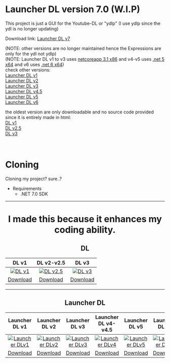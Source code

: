 # Launcher DL version 7.0 (W.I.P)
This project is just a GUI for the Youtube-DL or "ydlp" (I use ydlp since the ydl is no longer updating)

Download link: [Launcher DL v7](https://github.com/IchimakiKasura/Launcher-DL-3/releases)

(NOTE: other versions are no longer maintained hence the Expressions are only for the ydl not ydlp)<br>
(NOTE: Launcher DL v1 to v3 uses <a href="https://dotnet.microsoft.com/en-us/download/dotnet/3.1/runtime?cid=getdotnetcore">netcoreapp 3.1 x86</a> and v4-v5 uses <a href="https://dotnet.microsoft.com/en-us/download/dotnet/5.0/runtime?cid=getdotnetcore">.net 5 x64</a> and v6 uses <a href="https://dotnet.microsoft.com/en-us/download/dotnet/6.0/runtime?cid=getdotnetcore">.net 6 x64</a>)<br>
check other versions:<br>
[Launcher DL v1](https://github.com/IchimakiKasura/Launcher-DL-3#launcher-dl)<br>
[Launcher DL v2](https://github.com/IchimakiKasura/Launcher-DL-3#launcher-dl)<br>
[Launcher DL v3](https://github.com/IchimakiKasura/Launcher-DL-3#launcher-dl)<br>
[Launcher DL v4.5](https://github.com/IchimakiKasura/Launcher-DL-3#launcher-dl)<br>
[Launcher DL v5](https://github.com/IchimakiKasura/Launcher-DL-3#launcher-dl "NOTE: ver5 might be unstable or not work at all")<br>
[Launcher DL v6](https://github.com/IchimakiKasura/Launcher-DL-3#launcher-dl)<br>


the oldest version are only downloadable and no source code provided since
it is entirely made in html:<br>
[DL v1](https://github.com/IchimakiKasura/Launcher-DL-3#dl)<br>
[DL v2.5](https://github.com/IchimakiKasura/Launcher-DL-3#dl)<br>
[DL v3](https://github.com/IchimakiKasura/Launcher-DL-3#dl)<br>
<br>
<br>

# Cloning
Cloning my project? sure..?
- Requirements
  - .NET 7.0 SDK

---

<center>
<h1>I made this because it enhances my coding ability.</h1>

## DL
| DL v1 | DL v2-v2.5 | DL v3 |
|:-----:|:-----:|:-----:|
|<a href="https://user-images.githubusercontent.com/80595346/162974140-a9a73ae7-e29a-4d93-9121-1b3857803adf.png"><img title="Click the picture" src="https://user-images.githubusercontent.com/80595346/162974140-a9a73ae7-e29a-4d93-9121-1b3857803adf.png" alt="DL v1"></a>|<a href="https://user-images.githubusercontent.com/80595346/162974433-658a0da0-26db-4fc3-a144-bf998f7ed4fd.png"><img title="Click the picture" src="https://user-images.githubusercontent.com/80595346/162974433-658a0da0-26db-4fc3-a144-bf998f7ed4fd.png" alt="DL v2.5"></a>|<a href="https://user-images.githubusercontent.com/80595346/162974599-76677e4d-bd02-4c69-931f-15121db63655.png"><img title="Click the picture" src="https://user-images.githubusercontent.com/80595346/162974599-76677e4d-bd02-4c69-931f-15121db63655.png" alt="DL v3"></a>|
|<a href="https://www.mediafire.com/file/jnxbbi02zr86ey7/DL_buildver1.rar/file" title="Download DL v1">Download</a>|<a href="https://www.mediafire.com/file/ai894ge50rfna1q/DL_buildver2.5.rar/file" title="Download DL v2">Download</a>|<a href="https://www.mediafire.com/file/txwtzp3j17ae2hc/DL_buildver3.0.rar/file" title="Download DL v3">Download</a>|
---
## Launcher DL
| Launcher DL v1 | Launcher DL v2 | Launcher DL v3 | Launcher DL v4-v4.5 | Launcher DL v5 | Launcher DL v6 | Launcher DL v7 |
|:-----:|:-----:|:-----:|:-----:|:-----:|:-----:|:-----:|
|<a href="https://user-images.githubusercontent.com/80595346/162969989-8d1b767c-5fa1-48a2-a7e3-b6c322c788e2.png"><img title="Click the picture" src="https://user-images.githubusercontent.com/80595346/162969989-8d1b767c-5fa1-48a2-a7e3-b6c322c788e2.png" alt="Launcher DLv1"/></a>|<a href="https://user-images.githubusercontent.com/80595346/162970413-47e065a6-3a28-4170-bfb9-c02f92664c5e.png"><img title="Click the picture" src="https://user-images.githubusercontent.com/80595346/162970413-47e065a6-3a28-4170-bfb9-c02f92664c5e.png" alt="Launcher DLv2"/></a>|<a href="https://user-images.githubusercontent.com/80595346/162971484-b4586589-38ae-4fe3-ba20-5898a73bbdd2.png"><img title="Click the picture" src="https://user-images.githubusercontent.com/80595346/162971484-b4586589-38ae-4fe3-ba20-5898a73bbdd2.png" alt="Launcher DLv3"/></a>|<a href="https://user-images.githubusercontent.com/80595346/162971097-9920d7a8-fac5-49fe-a11f-a9d4f3a61c2e.png"><img title="Click the picture" src="https://user-images.githubusercontent.com/80595346/162971097-9920d7a8-fac5-49fe-a11f-a9d4f3a61c2e.png" alt="Launcher DLv4"/></a>|<a href="https://user-images.githubusercontent.com/80595346/153750314-d0404fea-f662-461d-a323-e03eeb7fc371.png"><img title="Click the picture" src="https://user-images.githubusercontent.com/80595346/153750314-d0404fea-f662-461d-a323-e03eeb7fc371.png" alt="Launcher DLv5"/></a>|<a href="https://user-images.githubusercontent.com/80595346/162972210-ce3be583-27c2-4bae-96eb-9f9f9a8fe925.png"><img title="Click the picture" src="https://user-images.githubusercontent.com/80595346/162972210-ce3be583-27c2-4bae-96eb-9f9f9a8fe925.png" alt="Launcher DLv6"/></a>|<a href="https://user-images.githubusercontent.com/80595346/220659668-9d82b871-8f1e-40c8-bd0c-b91cccfb6964.png"><img title="Click the picture" src="https://user-images.githubusercontent.com/80595346/220659668-9d82b871-8f1e-40c8-bd0c-b91cccfb6964.png" alt="Launcher DLv7"/></a>|
|<a href="https://www.mediafire.com/file/zwyov0ioe06fi6c/Launcher_DL_%2528build.ver1.0%2529.rar/file" title="Download Launcher DL v1">Download</a>|<a href="https://www.mediafire.com/file/kx8nke5vtp7790c/Launcher_DL_%2528build.ver2.0%2529.rar/file" title="Download Launcher DL v2">Download</a>|<a href="https://www.mediafire.com/file/j18mtqle1iu9xod/Launcher_DL_%2528build.ver3.0%2529.rar/file" title="Download Launcher DL v3">Download</a>|<a href="https://www.mediafire.com/file/i61ltyqaimihobu/Launcher_DL_%2528build.ver4.5%2529.rar/file" title="Download Launcher DL v4.5">Download</a>|<a href="https://www.mediafire.com/file/8v38vhm31uq7szk/Launcher_DL_%2528build.ver5.0%2529.rar/file" title="Download Launcher DL v5">Download</a>|<a href="https://github.com/IchimakiKasura/Launcher-DL-3/releases/tag/v6.5" title="Download Launcher DL v6">Download</a>|<a href="https://github.com/IchimakiKasura/Launcher-DL-3/releases" title="Download Launcher DL v7">Download</a>|
